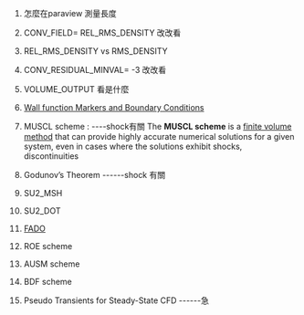 1. 怎麼在paraview 測量長度

2. CONV_FIELD= REL_RMS_DENSITY 改改看

3. REL_RMS_DENSITY  vs  RMS_DENSITY

4. CONV_RESIDUAL_MINVAL= -3  改改看

5. VOLUME_OUTPUT 看是什麼

6. [Wall function Markers and Boundary Conditions ]( https://su2code.github.io/docs_v7/Markers-and-BC/)

7. MUSCL scheme : ----shock有關
    The **MUSCL scheme** is a [finite volume method](https://en.wikipedia.org/wiki/Finite_volume_method "Finite volume method") that can provide highly accurate numerical solutions for a given system, even in cases where the solutions exhibit shocks, discontinuities

8. Godunov’s Theorem ------shock 有關

9. SU2_MSH

10. SU2_DOT

11. [FADO](https://github.com/su2code/FADO)

12. ROE scheme

13. AUSM scheme

14. BDF scheme

15. Pseudo Transients for Steady-State CFD ------急